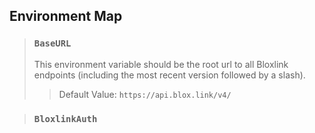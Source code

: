 ﻿## Environment Map

> ### `BaseURL`
> 
> This environment variable  should be the root url to all Bloxlink endpoints (including the most recent version
> followed by a slash).
> > Default Value: `https://api.blox.link/v4/`

> ### `BloxlinkAuth`